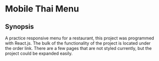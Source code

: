 # Mobile Thai Menu

## Synopsis

A practice responsive menu for a restaurant, this project was programmed with React.js. The bulk of the functionality of the project is located under the order link. There are a few pages that are not styled currently, but the project could be expanded easily.
